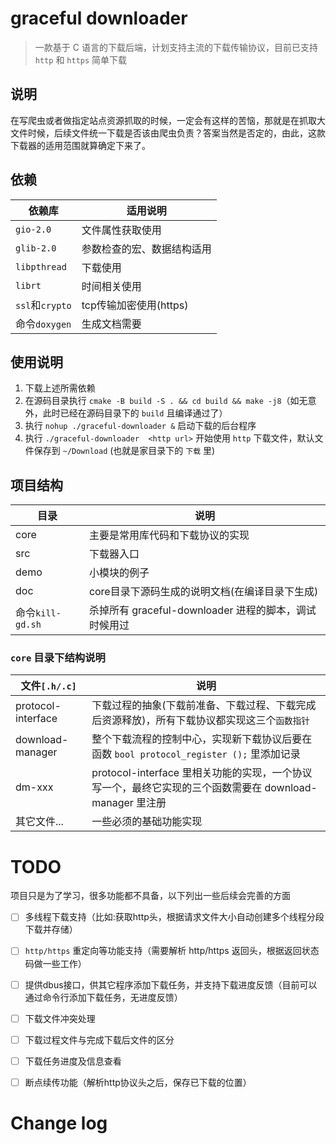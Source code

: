 # graceful downloader

> 一款基于 C 语言的下载后端，计划支持主流的下载传输协议，目前已支持 `http` 和 `https` 简单下载

## 说明

在写爬虫或者做指定站点资源抓取的时候，一定会有这样的苦恼，那就是在抓取大文件时候，后续文件统一下载是否该由爬虫负责？答案当然是否定的，由此，这款下载器的适用范围就算确定下来了。

## 依赖

|依赖库|适用说明|
| --- | --- |
|`gio-2.0`|文件属性获取使用|
|`glib-2.0`|参数检查的宏、数据结构适用|
|`libpthread`|下载使用|
|`librt`|时间相关使用|
|`ssl`和`crypto`|tcp传输加密使用(https)|
|命令`doxygen`|生成文档需要|

## 使用说明

1. 下载上述所需依赖
2. 在源码目录执行 `cmake -B build -S . && cd build && make -j8`（如无意外，此时已经在源码目录下的 `build` 且编译通过了）
3. 执行 `nohup ./graceful-downloader &` 启动下载的后台程序
4. 执行 `./graceful-downloader  <http url>` 开始使用 `http` 下载文件，默认文件保存到 `~/Download` (也就是家目录下的 `下载` 里)

## 项目结构

|目录|说明|
|---|---|
|core|主要是常用库代码和下载协议的实现|
|src|下载器入口|
|demo|小模块的例子|
|doc|core目录下源码生成的说明文档(在编译目录下生成)|
|命令`kill-gd.sh`|杀掉所有 graceful-downloader 进程的脚本，调试时候用过|

### `core` 目录下结构说明

|文件`[.h/.c]`|说明|
| --- | --- |
|protocol-interface|下载过程的抽象(下载前准备、下载过程、下载完成后资源释放)，所有下载协议都实现这三个`函数指针`|
|download-manager|整个下载流程的控制中心，实现新下载协议后要在函数 `bool protocol_register ();` 里添加记录|
|dm-xxx|protocol-interface 里相关功能的实现，一个协议写一个，最终它实现的三个函数需要在 download-manager 里注册|
|其它文件...|一些必须的基础功能实现|


# TODO

项目只是为了学习，很多功能都不具备，以下列出一些后续会完善的方面

- [ ] 多线程下载支持（比如:获取http头，根据请求文件大小自动创建多个线程分段下载并存储）
- [ ] `http/https` 重定向等功能支持（需要解析 http/https 返回头，根据返回状态码做一些工作）
- [ ] 提供dbus接口，供其它程序添加下载任务，并支持下载进度反馈（目前可以通过命令行添加下载任务，无进度反馈）
- [ ] 下载文件冲突处理
- [ ] 下载过程文件与完成下载后文件的区分
- [ ] 下载任务进度及信息查看
- [ ] 断点续传功能（解析http协议头之后，保存已下载的位置）


# Change log

